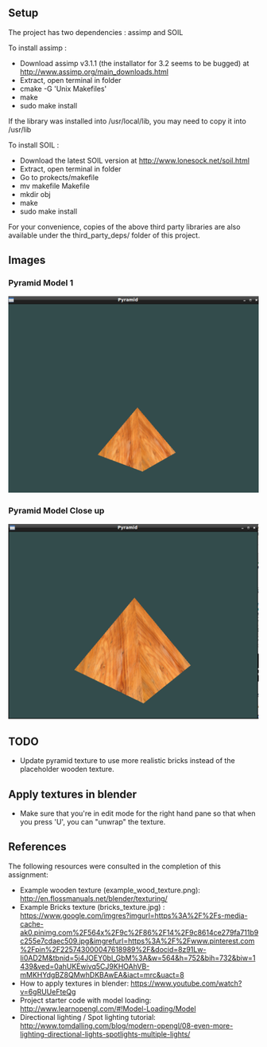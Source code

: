 Setup
-----

The project has two dependencies : assimp and SOIL

To install assimp :
  * Download assimp v3.1.1 (the installator for 3.2 seems to be bugged) at http://www.assimp.org/main_downloads.html
  * Extract, open terminal in folder
  * cmake -G 'Unix Makefiles'
  * make
  * sudo make install

If the library was installed into /usr/local/lib, you may need to copy it into /usr/lib

 To install SOIL :
  * Download the latest SOIL version at http://www.lonesock.net/soil.html
  * Extract, open terminal in folder
  * Go to prokects/makefile
  * mv makefile Makefile
  * mkdir obj
  * make
  * sudo make install

For your convenience, copies of the above third party libraries are also available under the third_party_deps/ folder of this project.


## Images
### Pyramid Model 1
![example_image_1](images/pyramid_model.png)

### Pyramid Model Close up
![example_image_2](images/pyramid_model2.png)

## TODO
* Update pyramid texture to use more realistic bricks instead of the placeholder wooden texture.


## Apply textures in blender
* Make sure that you're in edit mode for the right hand pane so that when you press 'U', you can "unwrap" the texture.



## References
The following resources were consulted in the completion of this assignment:

* Example wooden texture (example_wood_texture.png): http://en.flossmanuals.net/blender/texturing/
* Example Bricks texture (bricks_texture.jpg) : https://www.google.com/imgres?imgurl=https%3A%2F%2Fs-media-cache-ak0.pinimg.com%2F564x%2F9c%2F86%2F14%2F9c8614ce279fa711b9c255e7cdaec509.jpg&imgrefurl=https%3A%2F%2Fwww.pinterest.com%2Fpin%2F225743000047618989%2F&docid=8z91Lw-Ii0AD2M&tbnid=5j4JOEY0bl_GbM%3A&w=564&h=752&bih=732&biw=1439&ved=0ahUKEwivq5CJ9KHOAhVB-mMKHYdgBZ8QMwhDKBAwEA&iact=mrc&uact=8
* How to apply textures in blender: https://www.youtube.com/watch?v=6gRUUeFteQg
* Project starter code with model loading: http://www.learnopengl.com/#!Model-Loading/Model
* Directional lighting / Spot lighting tutorial: http://www.tomdalling.com/blog/modern-opengl/08-even-more-lighting-directional-lights-spotlights-multiple-lights/